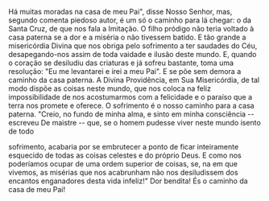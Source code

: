 
Há muitas moradas na casa de meu Pai", disse Nosso Senhor, mas, segundo comenta piedoso autor, é um só o caminho para lá chegar: o da Santa Cruz, de que nos fala a Imitação. O filho pródigo não teria voltado à casa paterna se a dor e a miséria o não tivessem batido. E tão grande a misericórdia Divina que nos obriga pelo sofrimento a ter saudades do Céu, desapegando-nos assim de toda vaidade e ilusão deste mundo. E, quando o coração se desiludiu das criaturas e já sofreu bastante, toma uma resolução: "Eu me levantarei e irei a meu Pai". E se põe sem demora a caminho da casa paterna. A Divina Providência, em Sua Misericórdia, de tal modo dispõe as coisas neste mundo, que nos coloca na feliz impossibilidade de nos acostumarmos com a felicidade e o paraíso que a terra nos promete e oferece. O sofrimento é o nosso caminho para a casa paterna. "Creio, no fundo de minha alma, e sinto em minha consciência -- escreveu De maistre -- que, se o homem pudesse viver neste mundo isento de todo

sofrimento, acabaria por se embrutecer a ponto de ficar inteiramente esquecido de todas as coisas celestes e do próprio Deus. E como nos poderíamos ocupar de uma ordem superior de coisas, se, na em que vivemos, as misérias que nos acabrunham não nos desiludissem dos encantos enganadores desta vida infeliz!" Dor bendita! És o caminho da casa de meu Pai!

